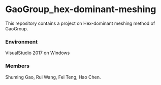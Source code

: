 # GaoGroup_hex-dominant-meshing

This repository contains a project on Hex-dominant meshing method of GaoGroup.

### Environment

VisualStudio 2017 on Windows

### Members

Shuming Gao, Rui Wang, Fei Teng, Hao Chen.